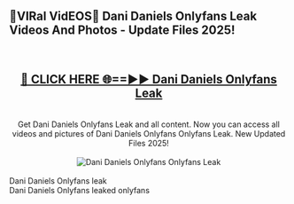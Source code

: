 <h2>🔴VIRal VidEOS🔴 Dani Daniels Onlyfans Leak Videos And Photos - Update Files 2025!</h2>
<br>
<div align="center">
<h2><a href="https://213.232.235.80/live/video.php?q=dani-daniels-onlyfans" rel="nofollow">🔴 CLICK HERE 🌐==►► Dani Daniels Onlyfans Leak</a></h2>
<br>
Get Dani Daniels Onlyfans Leak and all content. Now you can access all videos and pictures of Dani Daniels Onlyfans Onlyfans Leak. New Updated Files 2025!
<br>
<br>
<a href="https://213.232.235.80/live/video.php?q=dani-daniels-onlyfans" rel="nofollow" data-target="animated-image.originalLink"><img src="https://i.imgur.com/dJHk4Zq.gif" alt="Dani Daniels Onlyfans Onlyfans Leak" style="max-width: 100%; display: inline-block;" data-target="animated-image.originalImage"></a>
</div>
<br>
Dani Daniels Onlyfans leak<br>
Dani Daniels Onlyfans leaked onlyfans